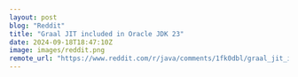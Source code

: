 ```yaml
---
layout: post
blog: "Reddit"
title: "Graal JIT included in Oracle JDK 23"
date: 2024-09-18T18:47:10Z
image: images/reddit.png
remote_url: "https://www.reddit.com/r/java/comments/1fk0dbl/graal_jit_included_in_oracle_jdk_23/"
---
```

